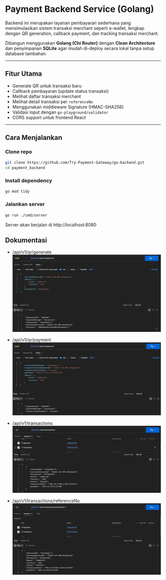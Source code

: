 # Payment Backend Service (Golang)

Backend ini merupakan layanan pembayaran sederhana yang mensimulasikan sistem transaksi merchant seperti e-wallet, lengkap dengan QR generation, callback payment, dan tracking transaksi merchant.

Dibangun menggunakan **Golang (Chi Router)** dengan **Clean Architecture** dan penyimpanan **SQLite** agar mudah di-deploy secara lokal tanpa setup database tambahan.

---

## Fitur Utama

- Generate QR untuk transaksi baru  
- Callback pembayaran (update status transaksi)  
- Melihat daftar transaksi merchant  
- Melihat detail transaksi per `referenceNo`  
- Menggunakan middleware Signature (HMAC-SHA256)  
- Validasi input dengan `go-playground/validator`  
- CORS support untuk frontend React  

---

## Cara Menjalankan

### Clone repo
```bash
git clone https://github.com/Try-Payment-Gateway/go-backend.git
cd payment_backend
```

### Install dependency
```bash
go mod tidy
```

### Jalankan server
```bash
go run ./cmd/server
```

Server akan berjalan di http://localhost:8080

## Dokumentasi
- /api/v1/qr/generate
![alt text](image-3.png)

- /api/v1/qr/payment
![alt text](image-1.png)

- /api/v1/transactions
![alt text](image-4.png)

- /api/v1/transactions/referenceNo
![alt text](image-5.png)